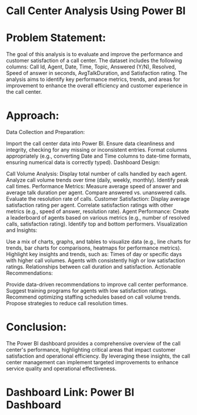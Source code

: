 # Call Center Analysis Using Power BI
# Problem Statement:
The goal of this analysis is to evaluate and improve the performance and customer satisfaction of a call center. The dataset includes the following columns: Call Id, Agent, Date, Time, Topic, Answered (Y/N), Resolved, Speed of answer in seconds, AvgTalkDuration, and Satisfaction rating. The analysis aims to identify key performance metrics, trends, and areas for improvement to enhance the overall efficiency and customer experience in the call center.

# Approach:
Data Collection and Preparation:

Import the call center data into Power BI.
Ensure data cleanliness and integrity, checking for any missing or inconsistent entries.
Format columns appropriately (e.g., converting Date and Time columns to date-time formats, ensuring numerical data is correctly typed).
Dashboard Design:

Call Volume Analysis:
Display total number of calls handled by each agent.
Analyze call volume trends over time (daily, weekly, monthly).
Identify peak call times.
Performance Metrics:
Measure average speed of answer and average talk duration per agent.
Compare answered vs. unanswered calls.
Evaluate the resolution rate of calls.
Customer Satisfaction:
Display average satisfaction rating per agent.
Correlate satisfaction ratings with other metrics (e.g., speed of answer, resolution rate).
Agent Performance:
Create a leaderboard of agents based on various metrics (e.g., number of resolved calls, satisfaction rating).
Identify top and bottom performers.
Visualization and Insights:

Use a mix of charts, graphs, and tables to visualize data (e.g., line charts for trends, bar charts for comparisons, heatmaps for performance metrics).
Highlight key insights and trends, such as:
Times of day or specific days with higher call volumes.
Agents with consistently high or low satisfaction ratings.
Relationships between call duration and satisfaction.
Actionable Recommendations:

Provide data-driven recommendations to improve call center performance.
Suggest training programs for agents with low satisfaction ratings.
Recommend optimizing staffing schedules based on call volume trends.
Propose strategies to reduce call resolution times.
# Conclusion:
The Power BI dashboard provides a comprehensive overview of the call center's performance, highlighting critical areas that impact customer satisfaction and operational efficiency. By leveraging these insights, the call center management can implement targeted improvements to enhance service quality and operational effectiveness.

# Dashboard Link: Power BI Dashboard
